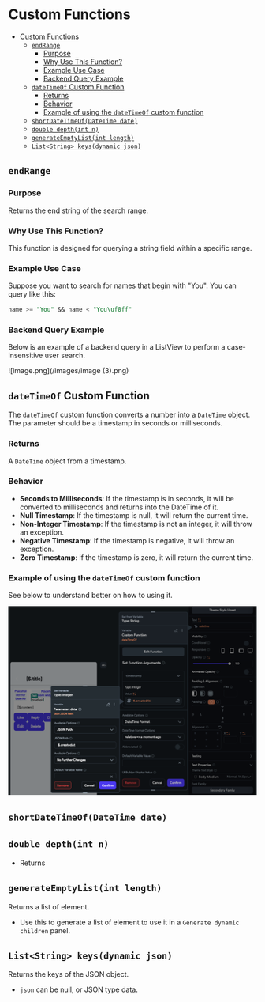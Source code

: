 # Custom Functions

- [Custom Functions](#custom-functions)
  - [`endRange`](#endrange)
    - [Purpose](#purpose)
    - [Why Use This Function?](#why-use-this-function)
    - [Example Use Case](#example-use-case)
    - [Backend Query Example](#backend-query-example)
  - [`dateTimeOf` Custom Function](#datetimeof-custom-function)
    - [Returns](#returns)
    - [Behavior](#behavior)
    - [Example of using the `dateTimeOf` custom function](#example-of-using-the-datetimeof-custom-function)
  - [`shortDateTimeOf(DateTime date)`](#shortdatetimeofdatetime-date)
  - [`double depth(int n)`](#double-depthint-n)
  - [`generateEmptyList(int length)`](#generateemptylistint-length)
  - [`List<String> keys(dynamic json)`](#liststring-keysdynamic-json)


## `endRange`

### Purpose

Returns the end string of the search range.

### Why Use This Function?

This function is designed for querying a string field within a specific range.

### Example Use Case

Suppose you want to search for names that begin with "You". You can query like this:

```sql
name >= "You" && name < "You\uf8ff"
```

### Backend Query Example

Below is an example of a backend query in a ListView to perform a case-insensitive user search.

![image.png](/images/image (3).png)


## `dateTimeOf` Custom Function

The `dateTimeOf` custom function converts a number into a `DateTime` object. The parameter should be a timestamp in seconds or milliseconds.

### Returns

A `DateTime` object from a timestamp.

### Behavior

- **Seconds to Milliseconds**: If the timestamp is in seconds, it will be converted to milliseconds and returns into the DateTime of it.
- **Null Timestamp**: If the timestamp is null, it will return the current time.
- **Non-Integer Timestamp**: If the timestamp is not an integer, it will throw an exception.
- **Negative Timestamp**: If the timestamp is negative, it will throw an exception.
- **Zero Timestamp**: If the timestamp is zero, it will return the current time.

### Example of using the `dateTimeOf` custom function

See below to understand better on how to using it.

![image.png](./images/date_time_of.png)




## `shortDateTimeOf(DateTime date)`


## `double depth(int n)`

- Returns 

## `generateEmptyList(int length)`

Returns a list of element.

- Use this to generate a list of element to use it in a `Generate dynamic children` panel.


## `List<String> keys(dynamic json)`

Returns the keys of the JSON object.

- `json` can be null, or JSON type data.

